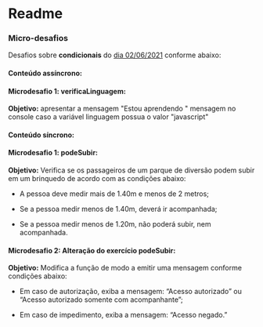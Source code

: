 # Readme



### **Micro-desafios**

Desafios sobre **condicionais** do <u>dia 02/06/2021</u> conforme abaixo:



#### Conteúdo assíncrono:



#### **Microdesafio 1:** verificaLinguagem:



**Objetivo:**  apresentar a mensagem "Estou aprendendo " mensagem no console caso a variável linguagem possua o valor "javascript"



#### Conteúdo síncrono:



#### Microdesafio 1: podeSubir:



**Objetivo:**  Verifica se os passageiros de um parque de diversão podem subir em um brinquedo de acordo com as condições abaixo:



* A pessoa deve medir mais de 1.40m e menos de 2 metros;

* Se a pessoa medir menos de 1.40m, deverá ir acompanhada;

* Se a pessoa medir menos de 1.20m, não poderá subir, nem acompanhada.



#### **Microdesafio 2:** Alteração do exercício podeSubir:



**Objetivo:**  Modifica a função de modo a emitir uma mensagem conforme condições abaixo:



* Em caso de autorização, exiba a mensagem: “Acesso autorizado” ou “Acesso autorizado somente com acompanhante”;

* Em caso de impedimento, exiba a mensagem: “Acesso negado.”